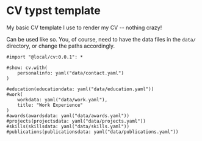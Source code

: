 # CV typst template
My basic CV template I use to render my CV -- nothing crazy!

Can be used like so. You, of course, need to have the data files in the `data/` directory, or change the paths accordingly.

```typst
#import "@local/cv:0.0.1": *

#show: cv.with(
    personalinfo: yaml("data/contact.yaml")
)

#education(educationdata: yaml("data/education.yaml"))
#work(
    workdata: yaml("data/work.yaml"),
    title: "Work Experience"
)
#awards(awardsdata: yaml("data/awards.yaml"))
#projects(projectsdata: yaml("data/projects.yaml"))
#skills(skillsdata: yaml("data/skills.yaml"))
#publications(publicationsdata: yaml("data/publications.yaml"))
```